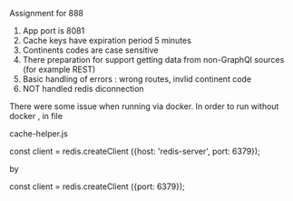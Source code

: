 
Assignment for 888

1) App port is 8081 
2) Cache keys have expiration period 5 minutes 
3) Continents codes are case sensitive
4) There preparation for support getting data from non-GraphQl sources (for example REST)
5) Basic handling of errors : wrong routes, invlid continent code 
6) NOT handled redis diconnection

There were some issue when running via docker.
In order to run without docker , in file 

cache-helper.js

const client = redis.createClient ({host: 'redis-server', port: 6379});

by 

const client = redis.createClient ({port: 6379});
